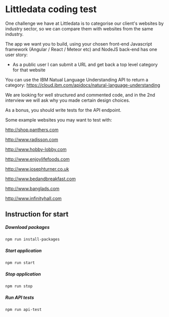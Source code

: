 # Littledata coding test

One challenge we have at Littledata is to categorise our client's websites by industry sector, so we can compare them with websites from the same industry.

The app we want you to build, using your chosen front-end Javascript framework (Angular / React / Meteor etc) and NodeJS back-end has one user story:

* As a public user I can submit a URL and get back a top level category for that website

You can use the IBM Natual Language Understanding API to return a category:
https://cloud.ibm.com/apidocs/natural-language-understanding

We are looking for well structured and commented code, and in the 2nd interview we will ask why you made certain design choices.

As a bonus, you should write tests for the API endpoint.

Some example websites you may want to test with:

http://shop.panthers.com

http://www.radisson.com

http://www.hobby-lobby.com

http://www.enjoylifefoods.com

http://www.josephturner.co.uk

http://www.bedandbreakfast.com

http://www.banglads.com

http://www.infinityhall.com

## Instruction for start
##### Download packages

```
npm run install-packages
```
##### Start application
```
npm run start
```
##### Stop application
```
npm run stop
```
##### Run API tests
```
npm run api-test
```



